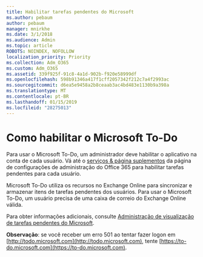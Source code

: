 ```yaml
---
title: Habilitar tarefas pendentes do Microsoft
ms.author: pebaum
author: pebaum
manager: mnirkhe
ms.date: 3/1/2018
ms.audience: Admin
ms.topic: article
ROBOTS: NOINDEX, NOFOLLOW
localization_priority: Priority
ms.collection: Adm_O365
ms.custom: Adm_O365
ms.assetid: 339f925f-91c8-4a1d-902b-f920e58999df
ms.openlocfilehash: 598b91346a417f1cff2057342f212c7a4f2993ac
ms.sourcegitcommit: d6ea5e9458a2b8ceaab3ac4bd483e1130b9a398a
ms.translationtype: MT
ms.contentlocale: pt-BR
ms.lasthandoff: 01/15/2019
ms.locfileid: "28275013"
---
```

# <a name="how-to-enable-microsoft-to-do"></a>Como habilitar o Microsoft To-Do

Para usar o Microsoft To-Do, um administrador deve habilitar o aplicativo na conta de cada usuário. Vá até o [serviços &amp; página suplementos](https://portal.office.com/adminportal/home#/Settings/ServicesAndAddIns) da página de configurações de administração do Office 365 para habilitar tarefas pendentes para cada usuário. 
  
Microsoft To-Do utiliza os recursos no Exchange Online para sincronizar e armazenar itens de tarefas pendentes dos usuários. Para usar o Microsoft To-Do, um usuário precisa de uma caixa de correio do Exchange Online válida.
  
Para obter informações adicionais, consulte [Administração de visualização de tarefas pendentes do Microsoft](https://support.office.com/article/490c1a8c-2333-4952-8125-841afadb9620.aspx).
  
 **Observação**: se você receber um erro 501 ao tentar fazer logon em [http://todo.microsoft.com](http://todo.microsoft.com), tente [https://to-do.microsoft.com](https://to-do.microsoft.com).
  

